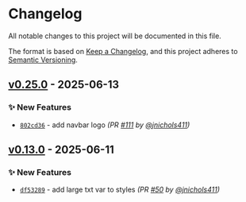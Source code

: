 # Changelog
All notable changes to this project will be documented in this file.

The format is based on [Keep a Changelog](https://keepachangelog.com/en/1.0.0/),
and this project adheres to [Semantic Versioning](https://semver.org/spec/v2.0.0.html).

## [v0.25.0] - 2025-06-13
### :sparkles: New Features
- [`802cd36`](https://github.com/jnichols411/devops-mock/commit/802cd36362f700618b00a969a0d855c4da3a9b82) - add navbar logo *(PR [#111](https://github.com/jnichols411/devops-mock/pull/111) by [@jnichols411](https://github.com/jnichols411))*


## [v0.13.0] - 2025-06-11
### :sparkles: New Features
- [`df53289`](https://github.com/jnichols411/devops-mock/commit/df532890bfd81a0866e5b4c3591bca5316541507) - add large txt var to styles *(PR [#50](https://github.com/jnichols411/devops-mock/pull/50) by [@jnichols411](https://github.com/jnichols411))*

[v0.13.0]: https://github.com/jnichols411/devops-mock/compare/v0.12.0...v0.13.0
[v0.25.0]: https://github.com/jnichols411/devops-mock/compare/v0.24.0...v0.25.0
